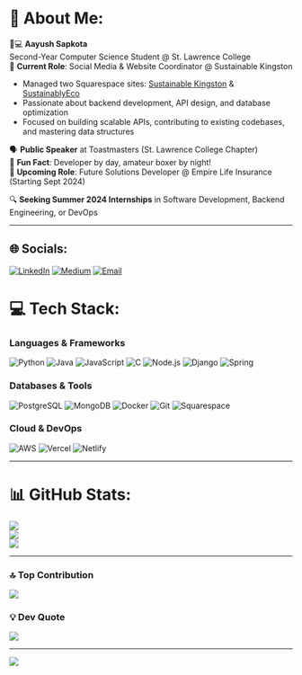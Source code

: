 # 💫 About Me:
👨💻 **Aayush Sapkota**  
Second-Year Computer Science Student @ St. Lawrence College  
📍 **Current Role**: Social Media & Website Coordinator @ Sustainable Kingston  
- Managed two Squarespace sites: [Sustainable Kingston](https://www.sustainablekingston.com/) & [SustainablyEco](https://www.sustainablekingston.com/sustainablyeco)  
- Passionate about backend development, API design, and database optimization  
- Focused on building scalable APIs, contributing to existing codebases, and mastering data structures  

🗣️ **Public Speaker** at Toastmasters (St. Lawrence College Chapter)  
🥊 **Fun Fact**: Developer by day, amateur boxer by night!  
🚀 **Upcoming Role**: Future Solutions Developer @ Empire Life Insurance (Starting Sept 2024)  

🔍 **Seeking Summer 2024 Internships** in Software Development, Backend Engineering, or DevOps  

---

## 🌐 Socials:
[![LinkedIn](https://img.shields.io/badge/LinkedIn-Aayush_Sapkota-%230077B5?logo=linkedin&logoColor=white)](https://linkedin.com/in/aayush-sapkota) 
[![Medium](https://img.shields.io/badge/Medium-%40aayushsapkota-12100E?logo=medium&logoColor=white)](https://medium.com/@aayushsapkota1030) 
[![Email](https://img.shields.io/badge/Email-aayush%40aayussh.com-D14836?logo=gmail&logoColor=white)](mailto:aayush@aayussh.com)

# 💻 Tech Stack:
### Languages & Frameworks
![Python](https://img.shields.io/badge/Python-3670A0?logo=python&logoColor=ffdd54)
![Java](https://img.shields.io/badge/Java-%23ED8B00?logo=openjdk&logoColor=white)
![JavaScript](https://img.shields.io/badge/JavaScript-%23323330?logo=javascript&logoColor=%23F7DF1E)
![C](https://img.shields.io/badge/C-%2300599C?logo=c&logoColor=white)
![Node.js](https://img.shields.io/badge/Node.js-6DA55F?logo=node.js&logoColor=white)
![Django](https://img.shields.io/badge/Django-%23092E20?logo=django&logoColor=white)
![Spring](https://img.shields.io/badge/Spring-%236DB33F?logo=spring&logoColor=white)

### Databases & Tools
![PostgreSQL](https://img.shields.io/badge/PostgreSQL-316192?logo=postgresql&logoColor=white)
![MongoDB](https://img.shields.io/badge/MongoDB-%234ea94b?logo=mongodb&logoColor=white)
![Docker](https://img.shields.io/badge/Docker-%230db7ed?logo=docker&logoColor=white)
![Git](https://img.shields.io/badge/Git-F05033?logo=git&logoColor=white)
![Squarespace](https://img.shields.io/badge/Squarespace-000?logo=squarespace&logoColor=white)

### Cloud & DevOps
![AWS](https://img.shields.io/badge/AWS-%23FF9900?logo=amazon-aws&logoColor=white)
![Vercel](https://img.shields.io/badge/Vercel-000?logo=vercel&logoColor=white)
![Netlify](https://img.shields.io/badge/Netlify-00C7B7?logo=netlify&logoColor=white)

---

# 📊 GitHub Stats:
![](https://github-readme-stats.vercel.app/api?username=AayushSapkota&theme=dark&hide_border=true&include_all_commits=true&count_private=true)<br/>
![](https://github-readme-streak-stats.herokuapp.com/?user=AayushSapkota&theme=dark&hide_border=true)<br/>
![](https://github-readme-stats.vercel.app/api/top-langs/?username=AayushSapkota&theme=dark&hide_border=true&include_all_commits=true&count_private=true&layout=compact)

---

### 🔝 Top Contribution
![](https://github-contributor-stats.vercel.app/api?username=AayushSapkota&limit=5&theme=dark&combine_all_yearly_contributions=true)

### 💡 Dev Quote
![](https://quotes-github-readme.vercel.app/api?type=horizontal&theme=dark)

---

[![](https://visitcount.itsvg.in/api?id=AayushSapkota&label=Profile%20Views&color=6&icon=5&pretty=true)](https://visitcount.itsvg.in)

